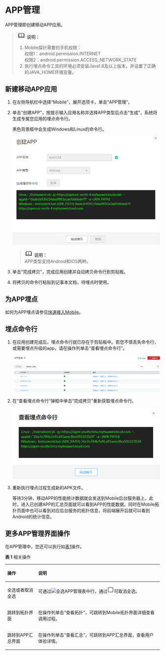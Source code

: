 # APP管理<a name="apm_02_0031"></a>

APP管理即创建移动APP应用。

>![](public_sys-resources/icon-note.gif) **说明：**   
>1.  Mobile探针需要的手机权限：  
>    权限1：android.permission.INTERNET  
>    权限2：android.permission.ACCESS\_NETWORK\_STATE  
>2.  执行埋点命令工具的环境必须安装Java1.8及以上版本，并设置了正确的JAVA\_HOME环境变量。  

## 新建移动APP应用<a name="zh-cn_topic_0171729842_section091961131017"></a>

1.  在左侧导航栏中选择“Mobile”，展开选项卡，单击“APP管理”。
2.  单击“创建APP”，按提示输入应用名称并选择APP类型后点击“生成”，系统将生成专属您应用的埋点命令行。

    黑色背景框中会生成Windows和Linux的命令行。

    ![](figures/zh-cn_image_0191419114.png)

    >![](public_sys-resources/icon-note.gif) **说明：**   
    >APP类型支持Android和IOS两种。  

3.  单击“完成拷贝”，完成应用创建并自动拷贝命令行到剪贴板。
4.  将拷贝的命令行粘贴到记事本文档，待埋点时使用。

## 为APP埋点<a name="zh-cn_topic_0171729842_section4804959132419"></a>

如何为APP埋点请参见[快速接入Mobile](https://support.huaweicloud.com/qs-apm/apm_00_0012.html)。

## 埋点命令行<a name="zh-cn_topic_0171729842_section4222102941910"></a>

1.  在应用创建完成后，埋点命令行就已存在于剪贴板中。若您不慎丢失命令行，或需要埋点升级的app，请在操作列单击“查看埋点命令行”。

    ![](figures/zh-cn_image_0185276084.png)

2.  在“查看埋点命令行”弹框中单击“完成拷贝”重新获取埋点命令行。

    ![](figures/查看埋点命令行2.png)

3.  重新执行埋点过程生成新的APK文件。

    等待3分钟，移动APP的性能统计数据就会发送到Mobile后台服务器上，此时，进入已创建APP的汇总页面就可以看到APP的性能数据。同时在Mobile拓扑页面中也可以看到对应后台服务的拓扑信息，将前端展开后就可以看到Android的统计信息。


## 更多APP管理界面操作<a name="zh-cn_topic_0171729842_section16744158919"></a>

在APP管理中，您还可以执行如[表1](#zh-cn_topic_0171729842_table15831736105910)操作。

**表 1**  相关操作

<a name="zh-cn_topic_0171729842_table15831736105910"></a>
<table><thead align="left"><tr id="zh-cn_topic_0171729842_row14583153620596"><th class="cellrowborder" valign="top" width="20%" id="mcps1.2.3.1.1"><p id="zh-cn_topic_0171729842_p10583203610596"><a name="zh-cn_topic_0171729842_p10583203610596"></a><a name="zh-cn_topic_0171729842_p10583203610596"></a>操作</p>
</th>
<th class="cellrowborder" valign="top" width="80%" id="mcps1.2.3.1.2"><p id="zh-cn_topic_0171729842_p35838364598"><a name="zh-cn_topic_0171729842_p35838364598"></a><a name="zh-cn_topic_0171729842_p35838364598"></a>说明</p>
</th>
</tr>
</thead>
<tbody><tr id="zh-cn_topic_0171729842_row1058316369591"><td class="cellrowborder" valign="top" width="20%" headers="mcps1.2.3.1.1 "><p id="zh-cn_topic_0171729842_p3583036195916"><a name="zh-cn_topic_0171729842_p3583036195916"></a><a name="zh-cn_topic_0171729842_p3583036195916"></a>全选或者取消全选</p>
</td>
<td class="cellrowborder" valign="top" width="80%" headers="mcps1.2.3.1.2 "><p id="zh-cn_topic_0171729842_p258317365591"><a name="zh-cn_topic_0171729842_p258317365591"></a><a name="zh-cn_topic_0171729842_p258317365591"></a>可通过<a name="zh-cn_topic_0171729842_image15495131411915"></a><a name="zh-cn_topic_0171729842_image15495131411915"></a><span><img id="zh-cn_topic_0171729842_image15495131411915" src="figures/icon-全选2.png"></span>全选APP管理表中行，通过<a name="zh-cn_topic_0171729842_image19871195411259"></a><a name="zh-cn_topic_0171729842_image19871195411259"></a><span><img id="zh-cn_topic_0171729842_image19871195411259" src="figures/icon-取消全选2.png" width="21.28" height="20.354719"></span>可取消全选。</p>
</td>
</tr>
<tr id="zh-cn_topic_0171729842_row019992094812"><td class="cellrowborder" valign="top" width="20%" headers="mcps1.2.3.1.1 "><p id="zh-cn_topic_0171729842_p159781620175512"><a name="zh-cn_topic_0171729842_p159781620175512"></a><a name="zh-cn_topic_0171729842_p159781620175512"></a>跳转到拓扑界面</p>
</td>
<td class="cellrowborder" valign="top" width="80%" headers="mcps1.2.3.1.2 "><p id="zh-cn_topic_0171729842_p1167075833016"><a name="zh-cn_topic_0171729842_p1167075833016"></a><a name="zh-cn_topic_0171729842_p1167075833016"></a>在操作列单击“查看拓扑”，可跳转到Mobile拓扑界面详细查看调用过程。</p>
</td>
</tr>
<tr id="zh-cn_topic_0171729842_row185831236125917"><td class="cellrowborder" valign="top" width="20%" headers="mcps1.2.3.1.1 "><p id="zh-cn_topic_0171729842_p1358333615919"><a name="zh-cn_topic_0171729842_p1358333615919"></a><a name="zh-cn_topic_0171729842_p1358333615919"></a>跳转到APP汇总界面</p>
</td>
<td class="cellrowborder" valign="top" width="80%" headers="mcps1.2.3.1.2 "><p id="zh-cn_topic_0171729842_p2317132418122"><a name="zh-cn_topic_0171729842_p2317132418122"></a><a name="zh-cn_topic_0171729842_p2317132418122"></a>在操作列单击“查看汇总”，可跳转到APP汇总界面，查看用户体验详情。</p>
</td>
</tr>
</tbody>
</table>

